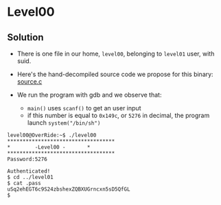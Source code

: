 # Level00

## Solution
 * There is one file in our home, ```level00```, belonging to ```level01``` user, with suid.
 * Here's the hand-decompiled source code we propose for this binary: [source.c](source.c)

 * We run the program with gdb and we observe that:
	* `main()` uses `scanf()` to get an user input
	*  if this number is equal to `0x149c`, or `5276` in decimal, the program launch `system("/bin/sh")`

```
level00@OverRide:~$ ./level00 
***********************************
* 	     -Level00 -		  *
***********************************
Password:5276

Authenticated!
$ cd ../level01
$ cat .pass	
uSq2ehEGT6c9S24zbshexZQBXUGrncxn5sD5QfGL
$ 
```
